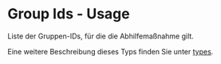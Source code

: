 # Group Ids - Usage

Liste der Gruppen-IDs, für die die Abhilfemaßnahme gilt.

Eine weitere Beschreibung dieses Typs finden Sie unter [types](types/product_groupss-usage.de.md).
